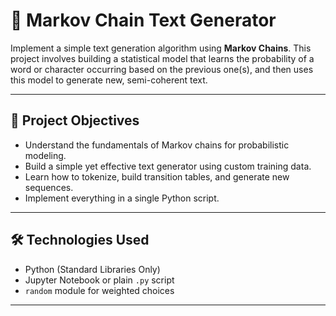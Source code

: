 # 🔁 Markov Chain Text Generator

Implement a simple text generation algorithm using **Markov Chains**. This project involves building a statistical model that learns the probability of a word or character occurring based on the previous one(s), and then uses this model to generate new, semi-coherent text.

---

## 📌 Project Objectives

- Understand the fundamentals of Markov chains for probabilistic modeling.
- Build a simple yet effective text generator using custom training data.
- Learn how to tokenize, build transition tables, and generate new sequences.
- Implement everything in a single Python script.

---

## 🛠️ Technologies Used

- Python (Standard Libraries Only)
- Jupyter Notebook or plain `.py` script
- `random` module for weighted choices

---



